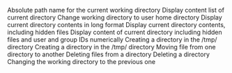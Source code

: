 Absolute path name for the current working directory
Display content list of current directory
Change working directory to user home directory
Display current directory contents in long format
Display current directory contents, including hidden files
Display content of current directory including hidden files and user and group IDs numerically
Creating a directory in the /tmp/ directory
Creating a directory in the /tmp/ directory
Moving file from one directory to another
Deleting files from a directory
Deleting a directory
Changing the working directory to the previous one

